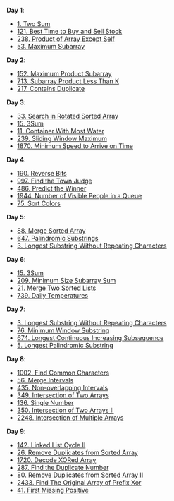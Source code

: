 **Day 1**:
* [1. Two Sum](https://leetcode.com/problems/two-sum/)
* [121. Best Time to Buy and Sell Stock](https://leetcode.com/problems/best-time-to-buy-and-sell-stock/)
* [238. Product of Array Except Self](https://leetcode.com/problems/product-of-array-except-self/)
* [53. Maximum Subarray](https://leetcode.com/problems/maximum-subarray/)

**Day 2**:
* [152. Maximum Product Subarray](https://leetcode.com/problems/maximum-product-subarray/)
* [713. Subarray Product Less Than K](https://leetcode.com/problems/subarray-product-less-than-k/)
* [217. Contains Duplicate](https://leetcode.com/problems/contains-duplicate/)

**Day 3**:
* [33. Search in Rotated Sorted Array](https://leetcode.com/problems/search-in-rotated-sorted-array/)
* [15. 3Sum](https://leetcode.com/problems/3sum/)
* [11. Container With Most Water](https://leetcode.com/problems/container-with-most-water/)
* [239. Sliding Window Maximum](https://leetcode.com/problems/sliding-window-maximum/)
* [1870. Minimum Speed to Arrive on Time](https://leetcode.com/problems/minimum-speed-to-arrive-on-time/)

**Day 4**:
* [190. Reverse Bits](https://leetcode.com/problems/reverse-bits/)
* [997. Find the Town Judge](https://leetcode.com/problems/find-the-town-judge/)
* [486. Predict the Winner](https://leetcode.com/problems/predict-the-winner/)
* [1944. Number of Visible People in a Queue](https://leetcode.com/problems/number-of-visible-people-in-a-queue/)
* [75. Sort Colors](https://leetcode.com/problems/sort-colors/)

**Day 5**:
* [88. Merge Sorted Array](https://leetcode.com/problems/merge-sorted-array/)
* [647. Palindromic Substrings](https://leetcode.com/problems/palindromic-substrings/)
* [3. Longest Substring Without Repeating Characters](https://leetcode.com/problems/longest-substring-without-repeating-characters/)

**Day 6**:
* [15. 3Sum](https://leetcode.com/problems/3sum/)
* [209. Minimum Size Subarray Sum](https://leetcode.com/problems/minimum-size-subarray-sum/)
* [21. Merge Two Sorted Lists](https://leetcode.com/problems/merge-two-sorted-lists/)
* [739. Daily Temperatures](https://leetcode.com/problems/daily-temperatures/)

**Day 7**:
* [3. Longest Substring Without Repeating Characters](https://leetcode.com/problems/longest-substring-without-repeating-characters/)
* [76. Minimum Window Substring](https://leetcode.com/problems/minimum-window-substring/)
* [674. Longest Continuous Increasing Subsequence](https://leetcode.com/problems/longest-continuous-increasing-subsequence/)
* [5. Longest Palindromic Substring](https://leetcode.com/problems/longest-palindromic-substring/)

**Day 8**:
* [1002. Find Common Characters](https://leetcode.com/problems/find-common-characters/)
* [56. Merge Intervals](https://leetcode.com/problems/merge-intervals/)
* [435. Non-overlapping Intervals](https://leetcode.com/problems/non-overlapping-intervals/)
* [349. Intersection of Two Arrays](https://leetcode.com/problems/intersection-of-two-arrays/)
* [136. Single Number](https://leetcode.com/problems/single-number/)
* [350. Intersection of Two Arrays II](https://leetcode.com/problems/intersection-of-two-arrays-ii/)
* [2248. Intersection of Multiple Arrays](https://leetcode.com/problems/intersection-of-multiple-arrays/)

**Day 9**:
* [142. Linked List Cycle II](https://leetcode.com/problems/linked-list-cycle-ii/)
* [26. Remove Duplicates from Sorted Array](https://leetcode.com/problems/remove-duplicates-from-sorted-array/)
* [1720. Decode XORed Array](https://leetcode.com/problems/decode-xored-array/)
* [287. Find the Duplicate Number](https://leetcode.com/problems/find-the-duplicate-number/)
* [80. Remove Duplicates from Sorted Array II](https://leetcode.com/problems/remove-duplicates-from-sorted-array-ii/)
* [2433. Find The Original Array of Prefix Xor](https://leetcode.com/problems/find-the-original-array-of-prefix-xor/)
* [41. First Missing Positive](https://leetcode.com/problems/first-missing-positive/)
